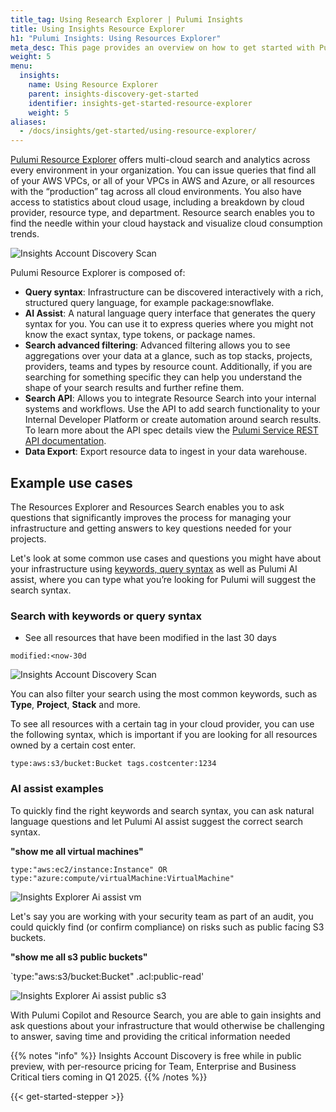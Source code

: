 ```yaml
---
title_tag: Using Research Explorer | Pulumi Insights
title: Using Insights Resource Explorer
h1: "Pulumi Insights: Using Resources Explorer"
meta_desc: This page provides an overview on how to get started with Pulumi Insights Accounts.
weight: 5
menu:
  insights:
    name: Using Resource Explorer
    parent: insights-discovery-get-started
    identifier: insights-get-started-resource-explorer
    weight: 5
aliases:
  - /docs/insights/get-started/using-resource-explorer/
---
```


[Pulumi Resource Explorer](/docs/insights/) offers multi-cloud search and analytics across every environment in your organization. You can issue queries that find all of your AWS VPCs, or all of your VPCs in AWS and Azure, or all resources with the “production” tag across all cloud environments. You also have access to statistics about cloud usage, including a breakdown by cloud provider, resource type, and department. Resource search enables you to find the needle within your cloud haystack and visualize cloud consumption trends.

![Insights Account Discovery Scan](/docs/insights/assets/insights-resource-explorer.png)

Pulumi Resource Explorer is composed of:

- **Query syntax**: Infrastructure can be discovered interactively with a rich, structured query language, for example package:snowflake.
- **AI Assist**: A natural language query interface that generates the query syntax for you. You can use it to express queries where you might not know the exact syntax, type tokens, or package names.
- **Search advanced filtering**: Advanced filtering allows you to see aggregations over your data at a glance, such as top stacks, projects, providers, teams and types by resource count. Additionally, if you are searching for something specific they can help you understand the shape of your search results and further refine them.
- **Search API**: Allows you to integrate Resource Search into your internal systems and workflows. Use the API to add search functionality to your Internal Developer Platform or create automation around search results. To learn more about the API spec details view the [Pulumi Service REST API documentation](https://www.pulumi.com/docs/pulumi-cloud/cloud-rest-api/#resource-search).
- **Data Export**: Export resource data to ingest in your data warehouse.

## Example use cases

The Resources Explorer and Resources Search enables you to ask questions that significantly improves the process for managing your infrastructure and getting answers to key questions needed for your projects.

Let's look at some common use cases and questions you might have about your infrastructure using [keywords, query syntax](/docs/insights/search/) as well as Pulumi AI assist, where you can type what you’re looking for Pulumi will suggest the search syntax.

### Search with keywords or query syntax

- See all resources that have been modified in the last 30 days

`modified:<now-30d`

![Insights Account Discovery Scan](/docs/insights/assets/resource-explorer-filter-30days.png)

You can also filter your search using the most common keywords, such as **Type**, **Project**, **Stack** and more.

To see all resources with a certain tag in your cloud provider, you can use the following syntax, which is important if you are looking for all resources owned by a certain cost enter.

`type:aws:s3/bucket:Bucket tags.costcenter:1234`

### AI assist examples

To quickly find the right keywords and search syntax, you can ask natural language questions and let Pulumi AI assist suggest the correct search syntax.

**"show me all virtual machines"**

`type:"aws:ec2/instance:Instance" OR type:"azure:compute/virtualMachine:VirtualMachine"`

![Insights Explorer Ai assist vm](/docs/insights/assets/resource-explorer-pulumi-ai-assist-vm.png)

Let's say you are working with your security team as part of an audit, you could quickly find (or confirm compliance) on risks such as public facing S3 buckets.

**"show me all s3 public buckets"**

`type:"aws:s3/bucket:Bucket" .acl:public-read'

![Insights Explorer Ai assist public s3](/docs/insights/assets/insights-explorer-pulumi-ai-assist-public-s3.png)

With Pulumi Copilot and Resource Search, you are able to gain insights and ask questions about your infrastructure that would otherwise be challenging to answer, saving time and providing the critical information needed

{{% notes "info" %}}
Insights Account Discovery is free while in public preview, with per-resource pricing for Team, Enterprise and Business Critical tiers coming in Q1 2025.
{{% /notes %}}

{{< get-started-stepper >}}
